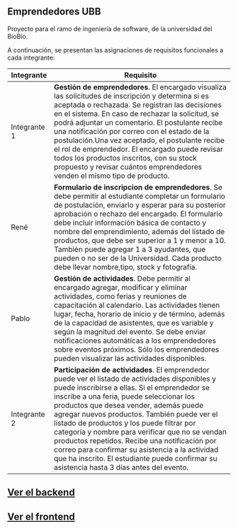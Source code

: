 ## Emprendedores UBB
Proyecto para el ramo de ingeniería de software, de la universidad del BíoBío.


A continuación, se presentan las asignaciones de requisitos funcionales a cada integrante:

| Integrante    | Requisito     |
| ------------- | ------------- |
| Integrante 1  | **Gestión de emprendedores**.    El encargado visualiza las solicitudes de inscripción y determina si es aceptada o rechazada. Se registran las decisiones en el sistema. En caso de rechazar la solicitud, se podrá adjuntar un comentario. El postulante recibe una notificación por correo con el estado de la postulación.Una vez aceptado, el postulante recibe el rol de emprendedor. El encargado puede revisar todos los productos inscritos, con su stock propuesto y revisar cuántos emprendedores venden el mismo tipo de producto.| 
| René       | **Formulario de inscripcion de emprendedores**.   Se debe permitir al estudiante completar un formulario de postulación, enviarlo y esperar para su posterior aprobación o rechazo del encargado. El formulario debe incluir información básica de contacto y nombre del emprendimiento, además del listado de productos, que debe ser superior a 1 y menor a 10. También puede agregar 1 a 3 ayudantes, que pueden o no ser de la Universidad. Cada producto debe llevar nombre,tipo, stock y fotografía.|
| Pablo      | **Gestión de actividades**.    Debe permitir al encargado agregar, modificar y eliminar actividades, como ferias y reuniones de capacitación al calendario. Las actividades tienen lugar, fecha, horario de inicio y de término, además de la capacidad de asistentes, que es variable y según la magnitud del evento. Se debe enviar notificaciones automáticas a los emprendedores sobre eventos próximos. Sólo los emprendedores pueden visualizar las actividades disponibles.|
| Integrante 2  | **Participación de actividades**.   El emprendedor puede ver el listado de actividades disponibles y puede inscribirse a ellas. Si el emprendedor se inscribe a una feria, puede seleccionar los productos que desea vender, además puede agregar nuevos productos. También puede ver el listado de productos y los puede filtrar por categoría y nombre para verificar que no se vendan productos repetidos.  Recibe una notificación por correo para confirmar su asistencia a la actividad que ha inscrito. El estudiante puede confirmar su asistencia hasta 3 días antes del evento. |



## [Ver el backend](./backend/Backend.md)
## [Ver el frontend](./frontend/Frontend.md)
